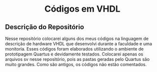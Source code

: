 <div align="center">
    <h1> Códigos em VHDL</h1>
</div>

<div>
    <h2> Descrição do Repositório </h2>
    <p3> Nesse repositório colocarei alguns dos meus códigos na linguagem de descrição de hardware VHDL que desenvolvi durante a faculdade e uma monitoria. Esses códigos foram elaborados utilizando o ambiente de prototipagem Quartus e devidamente testados. Colocarei apenas os arquivos sv nesse repositório, pois as pastas geradas pelo Quartus são muito grandes. Como são antigos, os códigos não estão comentados.</p3>
</div><br><br>
